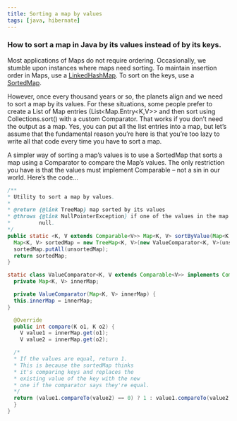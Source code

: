 ```yaml
---
title: Sorting a map by values
tags: [java, hibernate]
---
```


### How to sort a map in Java by its values instead of by its keys.
Most applications of Maps do not require ordering. Occasionally, we stumble upon instances where maps need sorting. To maintain insertion order in Maps, use a [LinkedHashMap](http://docs.oracle.com/javase/6/docs/api/java/util/LinkedHashMap.html). To sort on the keys, use a [SortedMap](http://docs.oracle.com/javase/6/docs/api/java/util/SortedMap.html).

However, once every thousand years or so, the planets align and we need to sort a map by its values. For these situations, some people prefer to create a List of Map entries (List<Map.Entry<K,V>> and then sort using Collections.sort() with a custom Comparator. That works if you don’t need the output as a map. Yes, you can put all the list entries into a map, but let’s assume that the fundamental reason you’re here is that you’re too lazy to write all that code every time you have to sort a map.

A simpler way of sorting a map’s values is to use a SortedMap that sorts a map using a Comparator to compare the Map’s values. The only restriction you have is that the values must implement Comparable – not a sin in our world. Here’s the code...

~~~ java
/**
* Utility to sort a map by values.
*
* @return {@link TreeMap} map sorted by its values
* @throws {@link NullPointerException} if one of the values in the map is
*         null.
*/
public static <K, V extends Comparable<V>> Map<K, V> sortByValue(Map<K, V> unsortedMap) {
  Map<K, V> sortedMap = new TreeMap<K, V>(new ValueComparator<K, V>(unsortedMap));
  sortedMap.putAll(unsortedMap);
  return sortedMap;
}

static class ValueComparator<K, V extends Comparable<V>> implements Comparator<K> {
  private Map<K, V> innerMap;

  private ValueComparator(Map<K, V> innerMap) {
  this.innerMap = innerMap;
}

  @Override
  public int compare(K o1, K o2) {
    V value1 = innerMap.get(o1);
    V value2 = innerMap.get(o2);

  /*
  * If the values are equal, return 1.
  * This is because the sortedMap thinks
  * it's comparing keys and replaces the
  * existing value of the key with the new
  * one if the comparator says they're equal.
  */
  return (value1.compareTo(value2) == 0) ? 1 : value1.compareTo(value2);
  }
}
~~~